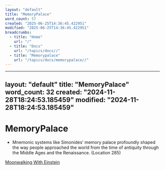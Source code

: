 ```yaml
---
layout: "default"
title: "MemoryPalace"
word_count: 57
created: "2025-06-25T14:36:45.422951"
modified: "2025-06-25T14:36:45.422951"
breadcrumbs:
  - title: "Home"
    url: "/"
  - title: "Docs"
    url: "/topics/docs//"
  - title: "Memorypalace"
    url: "/topics/docs/memorypalace//"
---
```

---
layout: "default"
title: "MemoryPalace"
word_count: 32
created: "2024-11-28T18:24:53.185459"
modified: "2024-11-28T18:24:53.185459"
---
# MemoryPalace

- Mnemonic systems like Simonides’ memory palace profoundly shaped the way people approached the world from the time of antiquity through the Middle Ages and the Renaissance. (Location 285)

[Moonwalking With Einstein](highlights/books/moonwalking-with-einstein/)